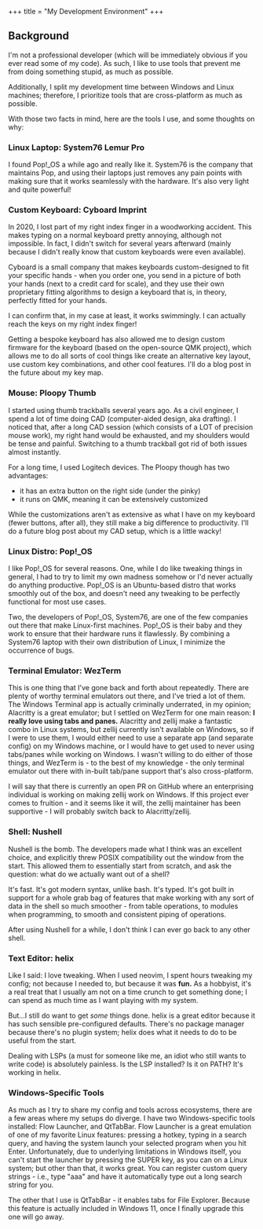 +++
title = "My Development Environment"
+++

## Background
I'm not a professional developer (which will be immediately obvious if you ever read some of my code). As such, I like to use tools that prevent me from doing something stupid, as much as possible.

Additionally, I split my development time between Windows and Linux machines; therefore, I prioritize tools that are cross-platform as much as possible.

With those two facts in mind, here are the tools I use, and some thoughts on why:

### Linux Laptop: System76 Lemur Pro
I found Pop!_OS a while ago and really like it. System76 is the company that maintains Pop, and using their laptops just removes any pain points with making sure that it works seamlessly with the hardware. It's also very light and quite powerful!

### Custom Keyboard: Cyboard Imprint
In 2020, I lost part of my right index finger in a woodworking accident. This makes typing on a normal keyboard pretty annoying, although not impossible. In fact, I didn't switch for several years afterward (mainly because I didn't really know that custom keyboards were even available).

Cyboard is a small company that makes keyboards custom-designed to fit your specific hands - when you order one, you send in a picture of both your hands (next to a credit card for scale), and they use their own proprietary fitting algorithms to design a keyboard that is, in theory, perfectly fitted for your hands.

I can confirm that, in my case at least, it works swimmingly. I can actually reach the keys on my right index finger!

Getting a bespoke keyboard has also allowed me to design custom firmware for the keyboard (based on the open-source QMK project), which allows me to do all sorts of cool things like create an alternative key layout, use custom key combinations, and other cool features. I'll do a blog post in the future about my key map.

### Mouse: Ploopy Thumb
I started using thumb trackballs several years ago. As a civil engineer, I spend a lot of time doing CAD (computer-aided design, aka drafting). I noticed that, after a long CAD session (which consists of a LOT of precision mouse work), my right hand would be exhausted, and my shoulders would be tense and painful. Switching to a thumb trackball got rid of both issues almost instantly.

For a long time, I used Logitech devices. The Ploopy though has two advantages:

- it has an extra button on the right side (under the pinky)
- it runs on QMK, meaning it can be extensively customized

While the customizations aren't as extensive as what I have on my keyboard (fewer buttons, after all), they still make a big difference to productivity. I'll do a future blog post about my CAD setup, which is a little wacky!

### Linux Distro: Pop!_OS
I like Pop!_OS for several reasons. One, while I do like tweaking things in general, I had to try to limit my own madness somehow or I'd never actually do anything productive. Pop!_OS is an Ubuntu-based distro that works smoothly out of the box, and doesn't need any tweaking to be perfectly functional for most use cases.

Two, the developers of Pop!_OS, System76, are one of the few companies out there that make Linux-first machines. Pop!_OS is their baby and they work to ensure that their hardware runs it flawlessly. By combining a System76 laptop with their own distribution of Linux, I minimize the occurrence of bugs.

### Terminal Emulator: WezTerm
This is one thing that I've gone back and forth about repeatedly. There are plenty of worthy terminal emulators out there, and I've tried a lot of them. The Windows Terminal app is actually criminally underrated, in my opinion; Alacritty is a great emulator; but I settled on WezTerm for one main reason: **I really love using tabs and panes.** Alacritty and zellij make a fantastic combo in Linux systems, but zellij currently isn't available on Windows, so if I were to use them, I would either need to use a separate app (and separate config) on my Windows machine, or I would have to get used to never using tabs/panes while working on Windows. I wasn't willing to do either of those things, and WezTerm is - to the best of my knowledge - the only terminal emulator out there with in-built tab/pane support that's also cross-platform.

I will say that there is currently an open PR on GitHub where an enterprising individual is working on making zellij work on Windows. If this project ever comes to fruition - and it seems like it will, the zellij maintainer has been supportive - I will probably switch back to Alacritty/zellij.

### Shell: Nushell
Nushell is the bomb. The developers made what I think was an excellent choice, and explicitly threw POSIX compatibility out the window from the start. This allowed them to essentially start from scratch, and ask the question: what do we actually want out of a shell?

It's fast. It's got modern syntax, unlike bash. It's typed. It's got built in support for a whole grab bag of features that make working with any sort of data in the shell so much smoother - from table operations, to modules when programming, to smooth and consistent piping of operations.

After using Nushell for a while, I don't think I can ever go back to any other shell.

### Text Editor: helix
Like I said: I love tweaking. When I used neovim, I spent hours tweaking my config; not because I needed to, but because it was **fun.** As a hobbyist, it's a real treat that I usually am not on a time crunch to get something done; I can spend as much time as I want playing with my system.

But...I still do want to get *some* things done. helix is a great editor because it has such sensible pre-configured defaults. There's no package manager because there's no plugin system; helix does what it needs to do to be useful from the start.

Dealing with LSPs (a must for someone like me, an idiot who still wants to write code) is absolutely painless. Is the LSP installed? Is it on PATH? It's working in helix.

### Windows-Specific Tools
As much as I try to share my config and tools across ecosystems, there are a few areas where my setups do diverge. I have two Windows-specific tools installed: Flow Launcher, and QtTabBar. Flow Launcher is a great emulation of one of my favorite Linux features: pressing a hotkey, typing in a search query, and having the system launch your selected program when you hit Enter. Unfortunately, due to underlying limitations in Windows itself, you can't start the launcher by pressing the SUPER key, as you can on a Linux system; but other than that, it works great. You can register custom query strings - i.e., type "aaa" and have it automatically type out a long search string for you.

The other that I use is QtTabBar - it enables tabs for File Explorer. Because this feature is actually included in Windows 11, once I finally upgrade this one will go away.

